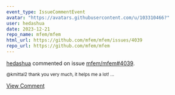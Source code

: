 ```yaml
---
event_type: IssueCommentEvent
avatar: "https://avatars.githubusercontent.com/u/103310466?"
user: hedashua
date: 2023-12-21
repo_name: mfem/mfem
html_url: https://github.com/mfem/mfem/issues/4039
repo_url: https://github.com/mfem/mfem
---
```


<a href='https://github.com/hedashua' target='_blank'>hedashua</a> commented on issue <a href='https://github.com/mfem/mfem/issues/4039' target='_blank'>mfem/mfem#4039</a>.

<small>@kmittal2 thank you very much, it helps me a lot!...</small>

<a href='https://github.com/mfem/mfem/issues/4039' target='_blank'>View Comment</a>